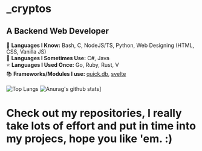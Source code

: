 # \_cryptos

## A Backend Web Developer 
🧠 **Languages I Know:** Bash, C, NodeJS/TS, Python, Web Designing (HTML, CSS, Vanilla JS) <br/>
🔂 **Languages I Sometimes Use:** C#, Java <br/>
⭐ **Languages I Used Once:** Go, Ruby, Rust, V <br/>
📚 **Frameworks/Modules I use:** [quick.db](https://npmjs.com/package/quick.db), [svelte](https://npmjs.com/package/svelte) <br/> <br/>
![Top Langs](https://github-readme-stats.vercel.app/api/top-langs/?username=BaseProgrammer&theme=dark)
![Anurag's github stats](https://github-readme-stats.vercel.app/api?username=BaseProgrammer&show_icons=true&theme=radical)]
# Check out my repositories, I really take lots of effort and put in time into my projecs, hope you like 'em. :)
